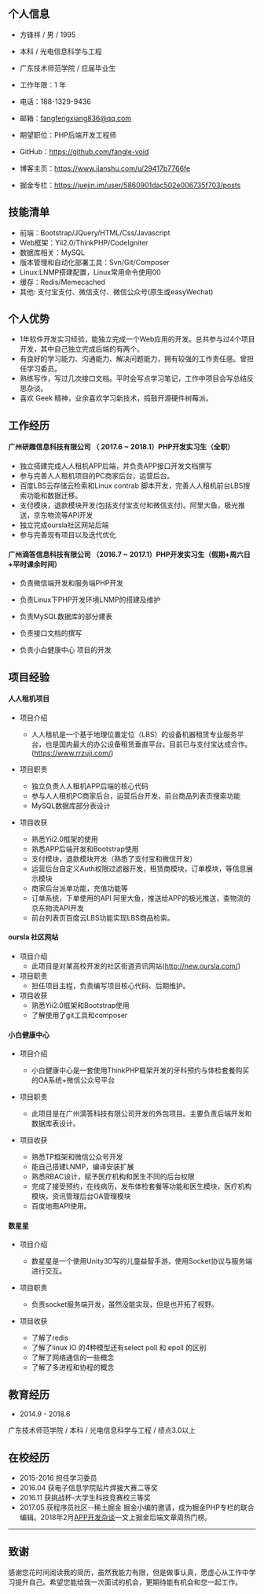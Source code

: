 ## 个人信息

- 方锋祥 / 男 / 1995
- 本科 / 光电信息科学与工程
- 广东技术师范学院 / 应届毕业生
- 工作年限：1 年
- 电话：188-1329-9436
- 邮箱：fangfengxiang836@qq.com
- 期望职位：PHP后端开发工程师

- GitHub：https://github.com/fangle-void
- 博客主页：https://www.jianshu.com/u/29417b7766fe
- 掘金专栏：https://juejin.im/user/5860901dac502e006735f703/posts
## 技能清单


- 前端：Bootstrap/JQuery/HTML/Css/Javascript
- Web框架：Yii2.0/ThinkPHP/CodeIgniter
- 数据库相关：MySQL
- 版本管理和自动化部署工具：Svn/Git/Composer
- Linux:LNMP搭建配置，Linux常用命令使用00
- 缓存：Redis/Memecached
- 其他: 支付宝支付、微信支付、微信公众号(原生或easyWechat)

## 个人优势

- 1年软件开发实习经验，能独立完成一个Web应用的开发。总共参与过4个项目开发，其中自己独立完成后端的有两个。
- 有良好的学习能力、沟通能力、解决问题能力，拥有较强的工作责任感。曾担任学习委员。
- 熟练写作，写过几次接口文档。平时会写点学习笔记，工作中项目会写总结反思杂谈。
- 喜欢 Geek 精神，业余喜欢学习新技术，捣鼓开源硬件树莓派。

## 工作经历

#### 广州研趣信息科技有限公司 （ 2017.6 ~ 2018.1）PHP开发实习生（全职）

- 独立搭建完成人人租机APP后端，并负责APP接口开发文档撰写
- 参与完善人人租机项目的PC商家后台，运营后台。
- 百度LBS云存储云检索和Linux contrab 脚本开发，完善人人租机前台LBS搜索功能和数据迁移。
- 支付模块，退款模块开发(包括支付宝支付和微信支付)。阿里大鱼，极光推送，京东物流等API开发
- 独立完成oursla社区网站后端
- 参与完善现有项目以及迭代优化

#### 广州滴答信息科技有限公司 （2016.7 ~ 2017.1）PHP开发实习生（假期+周六日+平时课余时间）

- 负责微信端开发和服务端PHP开发

- 负责Linux下PHP开发环境LNMP的搭建及维护

- 负责MySQL数据库的部分建表

- 负责接口文档的撰写

- 负责小白健康中心 项目的开发 

## 项目经验

#### 人人租机项目

- 项目介绍
    - 人人租机是一个基于地理位置定位（LBS）的设备机器租赁专业服务平台，也是国内最大的办公设备租赁垂直平台。目前已与支付宝达成合作。(https://www.rrzuji.com/)
- 项目职责
    - 独立负责人人租机APP后端的核心代码
    - 参与人人租机PC商家后台，运营后台开发，前台商品列表页搜索功能
    - MySQL数据库部分表设计

- 项目收获
    - 熟悉Yii2.0框架的使用
    - 熟悉APP后端开发和Bootstrap使用
    - 支付模块，退款模块开发（熟悉了支付宝和微信开发）
    - 运营后台自定义Auth权限过滤器开发，租赁商模块，订单模块，等信息展示模块
    - 商家后台派单功能，充值功能等
    - 订单系统，下单使用的API 阿里大鱼，推送给APP的极光推送，查物流的京东物流API开发
    - 前台列表页百度云LBS功能实现LBS商品检索。

   
#### oursla 社区网站

- 项目介绍
  - 此项目是对某高校开发的社区街道资讯网站(http://new.oursla.com/)
- 项目职责
  - 担任项目主程，负责编写项目核心代码、后期维护。
- 项目收获
  - 熟悉Yii2.0框架和Bootstrap使用
  - 了解使用了git工具和composer

#### 小白健康中心

- 项目介绍
  - 小白健康中心是一套使用ThinkPHP框架开发的牙科预约与体检套餐购买的OA系统+微信公众号平台

- 项目职责
  - 此项目是在广州滴答科技有限公司开发的外包项目。主要负责后端开发和数据库表设计。
 
- 项目收获
  - 熟悉TP框架和微信公众号开发
  - 能自己搭建LNMP，编译安装扩展
  - 熟悉RBAC设计，赋予医疗机构和医生不同的后台权限
  - 完成了接受预约，在线病历，发布体检套餐等功能和医生模块，医疗机构模块，资讯管理后台OA管理模块
  - 百度地图API使用。

#### 数星星

- 项目介绍
  - 数星星是一个使用Unity3D写的儿童益智手游，使用Socket协议与服务端进行交互。

- 项目职责
  - 负责socket服务端开发，虽然没能实现，但是也开拓了视野。
 
- 项目收获
  - 了解了redis
  - 了解了linux IO 的4种模型还有select poll 和 epoll 的区别
  - 了解了网络通信的一些概念
  - 了解了多进程和协程的概念


## 教育经历

- 2014.9 - 2018.6 

广东技术师范学院 / 本科 / 光电信息科学与工程 / 绩点3.0以上

## 在校经历

- 2015-2016 担任学习委员 
- 2016.04 获电子信息学院贴片焊接大赛二等奖 
- 2016.11 获挑战杯-大学生科技竞赛校三等奖 
- 2017.05 获程序员社区--稀土掘金 掘金小编的邀请，成为掘金PHP专栏的联合编辑。2018年2月[APP开发杂谈](https://juejin.im/post/5a8eaee96fb9a0634417f4bf)一文上掘金后端文章周热门榜。

---    

## 致谢

感谢您花时间阅读我的简历，虽然我能力有限，但是做事认真，愿虚心从工作中学习提升自己。希望您能给我一次面试的机会，更期待能有机会和您一起工作。